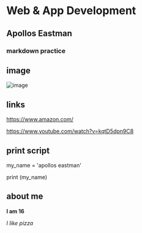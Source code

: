 # Web & App Development


## Apollos Eastman


### markdown practice


## image
![image](https://github.com/user-attachments/assets/09a5e852-576d-46bb-a30a-d83122c2f1aa)


## links
https://www.amazon.com/

https://www.youtube.com/watch?v=kqtD5dpn9C8


## print script
my_name = 'apollos eastman'

print (my_name)


## about me
**I am 16**

*I like pizza*

